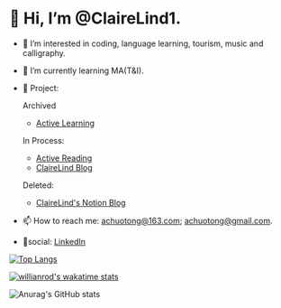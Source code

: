 # 👋 Hi, I’m @ClaireLind1.

- 🧡 I’m interested in coding, language learning, tourism, music and calligraphy.

- 🌱 I’m currently learning MA(T&I).

- 🌟 Project: 

    Archived
  - [Active Learning](https://clairelind1.github.io/)

  In Process:
  - [Active Reading](https://activereadings.top)
  - [ClaireLind Blog](https://clairelind.top)

  Deleted:
  - [ClaireLind's Notion Blog](https://notion-next-kohl-sigma.vercel.app/)


- 📫 How to reach me: achuotong@163.com; achuotong@gmail.com.
- 🔗social: [LinkedIn](https://www.linkedin.com/in/tong-chu-925a84224)

<!---
ClaireLind1/ClaireLind1 is a ✨ special ✨ repository because its `README.md` (this file) appears on your GitHub profile.
You can click the Preview link to take a look at your changes.
--->

[![Top Langs](https://github-readme-stats.vercel.app/api/top-langs/?username=anuraghazra&layout=compact)](https://github.com/anuraghazra/github-readme-stats)

[![willianrod's wakatime stats](https://github-readme-stats.vercel.app/api/wakatime?username=willianrod)](https://github.com/anuraghazra/github-readme-stats)

![Anurag's GitHub stats](https://github-readme-stats.vercel.app/api?username=ClaireLind1&show_icons=true)


